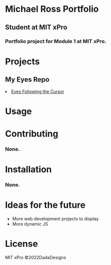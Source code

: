 # Michael Ross Portfolio
## Student at MIT xPro
### Portfolio project for Module 1 at MIT xPro.

# Projects
## My Eyes Repo
  <li><a href="https://rosshoven.github.io/Eye-Movements/" target="_blank">Eyes Following the Cursor</a></li>
  
# Usage
 

# Contributing 
### None.

# Installation 
### None.

# Ideas for the future
<ul> 
  <li>More web development projects to display</li>
  <li>More dynamic JS</li>
</ul>

# License
MIT xPro 
©2022DadaDesigns
